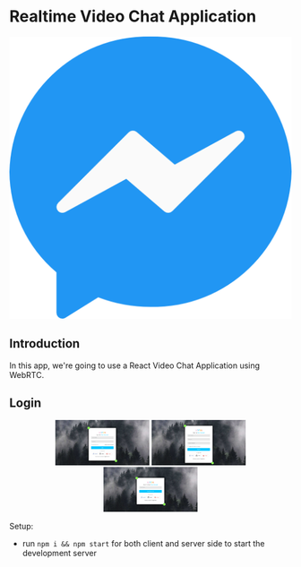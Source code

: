 # Realtime Video Chat Application

![Video Chat](https://github.com/CaoHoangKiet222/Video-Chat-App/blob/main/images/messenger.png?raw=true)

## Introduction

In this app, we're going to use a React Video Chat Application using WebRTC.

## Login

<p align="center">
 <img width="33.3%"src="https://github.com/CaoHoangKiet222/Video-Chat-App/blob/main/images/login-page.png?raw=true">
 <img width="33.4%" src="https://github.com/CaoHoangKiet222/Video-Chat-App/blob/main/images/register-page.png?raw=true" /> 
 <img width="33.3%" src="https://github.com/CaoHoangKiet222/Video-Chat-App/blob/main/images/reset-password-page.png?raw=true" /> 
</p>

Setup:

- run `npm i && npm start` for both client and server side to start the development server
